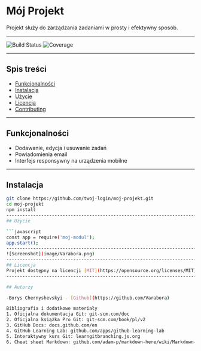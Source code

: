 # Mój Projekt
Projekt służy do zarządzania zadaniami w prosty i efektywny sposób.

---------------------------------------------------------------------------------------------

![Build Status](https://travis-ci.org/użytkownik/repozytorium.svg?branch=main)
![Coverage](https://codecov.io/gh/użytkownik/repozytorium/branch/main/graph/badge.svg)

---------------------------------------------------------------------------------------------
## Spis treści
- [Funkcjonalności](#funkcjonalności)
- [Instalacja](#instalacja)
- [Użycie](#użycie)
- [Licencja](#licencja)
- [Contributing](#contributing)

---------------------------------------------------------------------------------------------

## Funkcjonalności
- Dodawanie, edycja i usuwanie zadań
- Powiadomienia email
- Interfejs responsywny na urządzenia mobilne

---------------------------------------------------------------------------------------------
## Instalacja

```bash
git clone https://github.com/twoj-login/moj-projekt.git
cd moj-projekt
npm install
---------------------------------------------------------------------------------------------
## Użycie

```javascript
const app = require('moj-modul');
app.start();
---------------------------------------------------------------------------------------------
![Screenshot](image/Varabora.png)
---------------------------------------------------------------------------------------------
## Licencja
Projekt dostępny na licencji [MIT](https://opensource.org/licenses/MIT).
---------------------------------------------------------------------------------------------

## Autorzy

-Borys Chernyshevskyi - [Github](https://github.com/Varabora)

Bibliografia i dodatkowe materiały
1. Oficjalna dokumentacja Git: git-scm.com/doc
2. Oficjalna książka Pro Git: git-scm.com/book/pl/v2
3. GitHub Docs: docs.github.com/en
4. GitHub Learning Lab: github.com/apps/github-learning-lab
5. Interaktywny kurs Git: learngitbranching.js.org
6. Cheat sheet Markdown: github.com/adam-p/markdown-here/wiki/Markdown-Cheatsheet